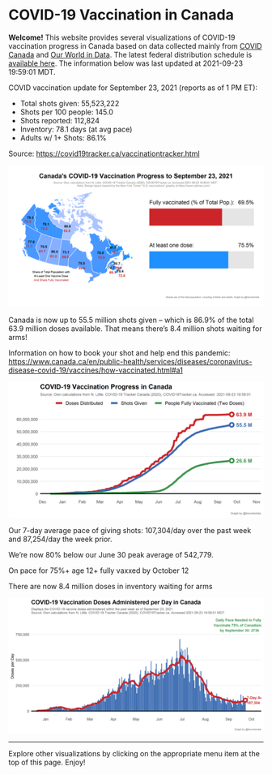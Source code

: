 COVID-19 Vaccination in Canada
==============================

**Welcome!** This website provides several visualizations of COVID-19
vaccination progress in Canada based on data collected mainly from
[COVID Canada](https://covid19tracker.ca/vaccinationtracker.html) and
[Our World in Data](https://ourworldindata.org/covid-vaccinations). The
latest federal distribution schedule is [available
here](https://www.canada.ca/en/public-health/services/diseases/2019-novel-coronavirus-infection/prevention-risks/covid-19-vaccine-treatment/vaccine-rollout.html).
The information below was last updated at 2021-09-23 19:59:01 MDT.

COVID vaccination update for September 23, 2021 (reports as of 1 PM ET):

-   Total shots given: 55,523,222
-   Shots per 100 people: 145.0
-   Shots reported: 112,824
-   Inventory: 78.1 days (at avg pace)
-   Adults w/ 1+ Shots: 86.1%

Source:
<a href="https://covid19tracker.ca/vaccinationtracker.html" class="uri">https://covid19tracker.ca/vaccinationtracker.html</a>

![](Plots/plot_main.png)

Canada is now up to 55.5 million shots given – which is 86.9% of the
total 63.9 million doses available. That means there’s 8.4 million shots
waiting for arms!

Information on how to book your shot and help end this pandemic:
<a href="https://www.canada.ca/en/public-health/services/diseases/coronavirus-disease-covid-19/vaccines/how-vaccinated.html#a1" class="uri">https://www.canada.ca/en/public-health/services/diseases/coronavirus-disease-covid-19/vaccines/how-vaccinated.html#a1</a>

![](Plots/plot_total.png)

Our 7-day average pace of giving shots: 107,304/day over the past week
and 87,254/day the week prior.

We’re now 80% below our June 30 peak average of 542,779.

On pace for 75%+ age 12+ fully vaxxed by October 12

There are now 8.4 million doses in inventory waiting for arms

![](Plots/pace_national.png)

------------------------------------------------------------------------

Explore other visualizations by clicking on the appropriate menu item at
the top of this page. Enjoy!

